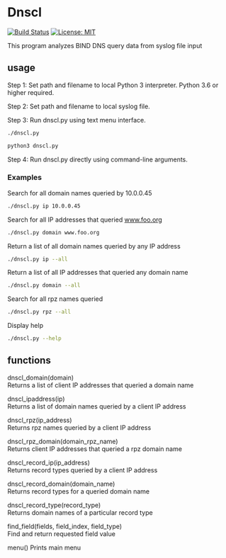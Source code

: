 # Dnscl

[![Build Status](https://travis-ci.com/mark-w-hunter/dnscl.svg?branch=devel)](https://travis-ci.com/mark-w-hunter/dnscl)
[![License: MIT](https://img.shields.io/badge/License-MIT-yellow.svg)](https://opensource.org/licenses/MIT)

This program analyzes BIND DNS query data from syslog file input

## usage

Step 1: Set path and filename to local Python 3 interpreter. Python 3.6 or higher required.

Step 2: Set path and filename to local syslog file.

Step 3: Run dnscl.py using text menu interface.

```bash
./dnscl.py
```

```bash
python3 dnscl.py
```

Step 4: Run dnscl.py directly using command-line arguments.

### Examples

Search for all domain names queried by 10.0.0.45

```bash
./dnscl.py ip 10.0.0.45
```

Search for all IP addresses that queried www.foo.org

```bash
./dnscl.py domain www.foo.org
```

Return a list of all domain names queried by any IP address

```bash
./dnscl.py ip --all
```

Return a list of all IP addresses that queried any domain name

```bash
./dnscl.py domain --all
```

Search for all rpz names queried

```bash
./dnscl.py rpz --all
```

Display help

```bash
./dnscl.py --help
```

## functions

dnscl_domain(domain)  
    Returns a list of client IP addresses that queried a domain name  

dnscl_ipaddress(ip)  
    Returns a list of domain names queried by a client IP address  

dnscl_rpz(ip_address)  
    Returns rpz names queried by a client IP address  

dnscl_rpz_domain(domain_rpz_name)  
    Returns client IP addresses that queried a rpz domain name  

dnscl_record_ip(ip_address)  
    Returns record types queried by a client IP address  

dnscl_record_domain(domain_name)  
    Returns record types for a queried domain name  

dnscl_record_type(record_type)  
    Returns domain names of a particular record type  

find_field(fields, field_index, field_type)  
    Find and return requested field value  

menu()
    Prints main menu
